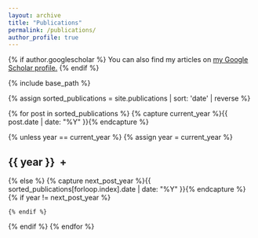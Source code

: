 ```yaml
---
layout: archive
title: "Publications"
permalink: /publications/
author_profile: true
---
```


{% if author.googlescholar %}
  You can also find my articles on <u><a href="{{author.googlescholar}}">my Google Scholar profile</a>.</u>
{% endif %}

{% include base_path %}

{% assign sorted_publications = site.publications | sort: 'date' | reverse %}

{% for post in sorted_publications %}
  {% capture current_year %}{{ post.date | date: "%Y" }}{% endcapture %}
  
  {% unless year == current_year %}
    {% assign year = current_year %}
    <h2 class="year-toggle" onclick="toggleYear('{{ year }}')">{{ year }} <span id="toggle-icon-{{ year }}" class="toggle-icon">+</span></h2>
    <div id="publications-{{ year }}" class="publications-section">
  {% endunless %}
  
  {% include archive-single.html %}
  
  {% if forloop.last %}
    </div>
  {% else %}
    {% capture next_post_year %}{{ sorted_publications[forloop.index].date | date: "%Y" }}{% endcapture %}
    {% if year != next_post_year %}
    
    {% endif %}
  {% endif %}
{% endfor %}

<script>
function toggleYear(year) {
  var publicationsSection = document.getElementById("publications-" + year);
  var toggleIcon = document.getElementById("toggle-icon-" + year);
  
  if (publicationsSection.style.display === "none") {
    publicationsSection.style.display = "block";
    toggleIcon.innerHTML = "-";
  } else {
    publicationsSection.style.display = "none";
    toggleIcon.innerHTML = "+";
  }
}
</script>

<style>
.year-toggle {
  cursor: pointer;
}

.publications-section {
  display: none;
  margin-bottom: 20px;
}

.toggle-icon {
  margin-left: 5px;
}
</style>
